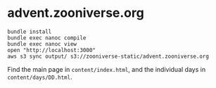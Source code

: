 # advent.zooniverse.org

```
bundle install
bundle exec nanoc compile
bundle exec nanoc view
open "http://localhost:3000"
aws s3 sync output/ s3://zooniverse-static/advent.zooniverse.org
```

Find the main page in `content/index.html`, and the individual days in `content/days/DD.html`.  
